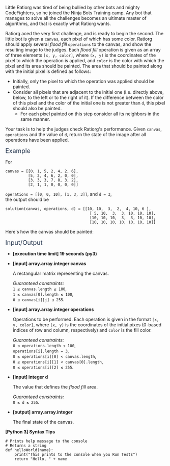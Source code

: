 <p>Little Ratiorg was tired of being bullied by other bots and mighty CodeFighters, so he joined the Ninja Bots Training camp. Any bot that manages to solve all the challenges becomes an ultimate master of algorithms, and that is exactly what Ratiorg wants.</p>
<p>Ratiorg aced the very first challenge, and is ready to begin the second. The little bot is given a <code>canvas</code>, each pixel of which has some color. Ratiorg should apply several <em>flood fill</em> <code>operations</code> to the canvas, and show the resulting image to the judges. Each <em>flood fill</em> operation is given as an array of three elements <code>[x, y, color]</code>, where <code>(x, y)</code> is the coordinates of the pixel to which the operation is applied, and <code>color</code> is the color with which the pixel and its area should be painted. The area that should be painted along with the initial pixel is defined as follows:</p>
<ul>
<li>Initially, only the pixel to which the operation was applied should be painted.</li>
<li>Consider all pixels that are adjacent to the initial one (i.e. directly above, below, to the left or to the right of it). If the difference between the color of this pixel and the color of the initial one is not greater than <code>d</code>, this pixel should also be painted.
<ul>
<li>For each pixel painted on this step consider all its neighbors in the same manner.</li>
</ul>
</li>
</ul>
<p>Your task is to help the judges check Ratiorg's performance. Given <code>canvas</code>, <code>operations</code> and the value of <code>d</code>, return the state of the image after all operations have been applied.</p>
<p><span class="markdown--header" style="color:#2b3b52;font-size:1.4em">Example</span></p>
<p>For</p>
<pre><code>canvas = [[0, 1, 5, 2, 4, 2, 6],
          [5, 2, 4, 6, 2, 0, 0],
          [3, 3, 3, 7, 8, 3, 2],
          [2, 1, 1, 0, 0, 0, 0]]
</code></pre>
<p><code>operations = [[0, 0, 10], [1, 3, 3]]</code>, and <code>d = 3</code>,<br />
the output should be</p>
<pre><code>solution(canvas, operations, d) = [[10, 10,  3,  2,  4, 10, 6 ],
                                     [ 5, 10,  3,  3, 10, 10, 10],
                                     [10, 10, 10,  3,  3, 10, 10],
                                     [10, 10, 10, 10, 10, 10, 10]]
</code></pre>
<p>Here's how the canvas should be painted:<br />
<img src="https://codesignal.s3.amazonaws.com/tasks/painterBot/img/example.png?_tm=1624663146990" alt /></p>
<p><span class="markdown--header" style="color:#2b3b52;font-size:1.4em">Input/Output</span></p>
<ul>
<li>
<p><strong>[execution time limit] 19 seconds (py3)</strong></p>
</li>
<li>
<p><strong>[input] array.array.integer canvas</strong></p>
<p>A rectangular matrix representing the canvas.</p>
<p><em>Guaranteed constraints:</em><br />
<code>1 ≤ canvas.length ≤ 100</code>,<br />
<code>1 ≤ canvas[0].length ≤ 100</code>,<br />
<code>0 ≤ canvas[i][j] ≤ 255</code>.</p>
</li>
<li>
<p><strong>[input] array.array.integer operations</strong></p>
<p>Operations to be performed. Each operation is given in the format <code>[x, y, color]</code>, where <code>(x, y)</code> is the coordinates of the initial pixes (0-based indices of row and column, respectively) and <code>color</code> is the fill color.</p>
<p><em>Guaranteed constraints:</em><br />
<code>0 ≤ operations.length ≤ 100</code>,<br />
<code>operations[i].length = 3</code>,<br />
<code>0 ≤ operations[i][0] &lt; canvas.length</code>,<br />
<code>0 ≤ operations[i][1] &lt; canvas[0].length</code>,<br />
<code>0 ≤ operations[i][2] ≤ 255</code>.</p>
</li>
<li>
<p><strong>[input] integer d</strong></p>
<p>The value that defines the <em>flood fill</em> area.</p>
<p><em>Guaranteed constraints:</em><br />
<code>0 ≤ d ≤ 255</code>.</p>
</li>
<li>
<p><strong>[output] array.array.integer</strong></p>
<p>The final state of the canvas.</p>
</li>
</ul>
<p><strong>[Python 3] Syntax Tips</strong></p>
<pre><code class="language-python"><span class="hljs-comment"># Prints help message to the console</span>
<span class="hljs-comment"># Returns a string</span>
<span class="hljs-keyword">def</span> <span class="hljs-title function_">helloWorld</span>(<span class="hljs-params">name</span>):
    <span class="hljs-built_in">print</span>(<span class="hljs-string">"This prints to the console when you Run Tests"</span>)
    <span class="hljs-keyword">return</span> <span class="hljs-string">"Hello, "</span> + name

</code></pre>
